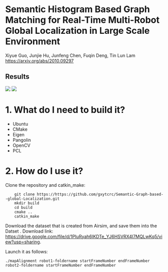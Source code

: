 # Semantic Histogram Based Graph Matching for Real-Time Multi-Robot Global Localization in Large Scale Environment
Xiyue Guo, Junjie Hu, Junfeng Chen, Fuqin Deng, Tin Lun Lam https://arxiv.org/abs/2010.09297

Results
-
![](https://github.com/gxytcrc/Semantic-Graph-based--global-Localization/blob/main/example/result1.png)
![](https://github.com/gxytcrc/Semantic-Graph-based--global-Localization/blob/main/example/result2.png)

# 1. What do I need to build it? #
* Ubuntu
* CMake
* Eigen
* Pangolin
* OpenCV
* PCL

# 2. How do I use it? #
Clone the repository and catkin_make:
```
    git clone https://https://github.com/gxytcrc/Semantic-Graph-based--global-Localization.git
    mkdir build
    cd build
    cmake ..
    catkin_make
```
Download the dataset that is created from Airsim, and save them into the Datset . Download link: https://drive.google.com/file/d/1PIuRyah6lKDTe_YJ6HSVRX4l7MQLwKq5/view?usp=sharing. 

Launch it as follows:
```
./mapAlignment robot1-foldername startFrameNumber endFrameNumber robot2-foldername startFrameNumber endFrameNumber
```

